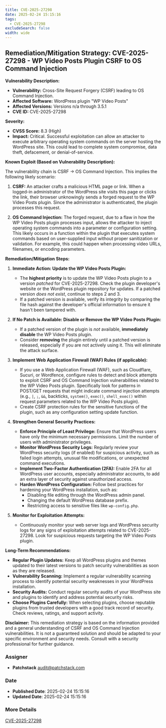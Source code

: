 ```yaml
---
title: CVE-2025-27298
date: 2025-02-24 15:15:16
tags:
  - CVE-2025-27298
excludeSearch: false
width: wide
---
```


## Remediation/Mitigation Strategy: CVE-2025-27298 - WP Video Posts Plugin CSRF to OS Command Injection

**Vulnerability Description:**

*   **Vulnerability:** Cross-Site Request Forgery (CSRF) leading to OS Command Injection.
*   **Affected Software:** WordPress plugin "WP Video Posts"
*   **Affected Versions:** Versions n/a through 3.5.1
*   **CVE ID:** CVE-2025-27298

**Severity:**

*   **CVSS Score:** 8.3 (High)
*   **Impact:**  Critical.  Successful exploitation can allow an attacker to execute arbitrary operating system commands on the server hosting the WordPress site.  This could lead to complete system compromise, data theft, defacement, or denial-of-service.

**Known Exploit (Based on Vulnerability Description):**

The vulnerability chain is CSRF -> OS Command Injection.  This implies the following likely scenario:

1.  **CSRF:** An attacker crafts a malicious HTML page or link. When a logged-in administrator of the WordPress site visits this page or clicks the link, their browser unknowingly sends a forged request to the WP Video Posts plugin.  Since the administrator is authenticated, the plugin processes this request.

2.  **OS Command Injection:**  The forged request, due to a flaw in how the WP Video Posts plugin processes input, allows the attacker to inject operating system commands into a parameter or configuration setting. This likely occurs in a function within the plugin that executes system commands based on user-supplied input without proper sanitization or validation. For example, this could happen when processing video URLs, filenames, or encoding parameters.

**Remediation/Mitigation Steps:**

1.  **Immediate Action: Update the WP Video Posts Plugin:**
    *   The **highest priority** is to update the WP Video Posts plugin to a version *patched* for CVE-2025-27298. Check the plugin developer's website or the WordPress plugin repository for updates.  If a patched version *does not exist*, continue to steps 2 and 3.
    *   If a patched version is available, verify its integrity by comparing the file hash against the developer's official information to ensure it hasn't been tampered with.

2.  **If No Patch is Available: Disable or Remove the WP Video Posts Plugin:**
    *   If a patched version of the plugin is *not* available, **immediately disable** the WP Video Posts plugin.
    *   Consider **removing** the plugin entirely until a patched version is released, especially if you are not actively using it.  This will eliminate the attack surface.

3.  **Implement Web Application Firewall (WAF) Rules (if applicable):**
    *   If you use a Web Application Firewall (WAF), such as Cloudflare, Sucuri, or Wordfence, configure rules to detect and block attempts to exploit CSRF and OS Command Injection vulnerabilities related to the WP Video Posts plugin.  Specifically look for patterns in POST/GET requests that might indicate command injection attempts (e.g., `|`, `;`, `&&`, backticks, `system()`, `exec()`, `shell_exec()` within request parameters related to the WP Video Posts plugin).
    *   Create CSRF protection rules for the sensitive functions of the plugin, such as any configuration setting update function.

4.  **Strengthen General Security Practices:**

    *   **Enforce Principle of Least Privilege:** Ensure that WordPress users have only the minimum necessary permissions.  Limit the number of users with administrator privileges.
    *   **Monitor WordPress Security Logs:**  Regularly review your WordPress security logs (if enabled) for suspicious activity, such as failed login attempts, unusual file modifications, or unexpected command executions.
    *   **Implement Two-Factor Authentication (2FA):**  Enable 2FA for all WordPress user accounts, especially administrator accounts, to add an extra layer of security against unauthorized access.
    *   **Harden WordPress Configuration:**  Follow best practices for hardening your WordPress installation, such as:
        *   Disabling file editing through the WordPress admin panel.
        *   Changing the default WordPress database prefix.
        *   Restricting access to sensitive files like `wp-config.php`.

5.  **Monitor for Exploitation Attempts:**

    *   Continuously monitor your web server logs and WordPress security logs for any signs of exploitation attempts related to CVE-2025-27298.  Look for suspicious requests targeting the WP Video Posts plugin.

**Long-Term Recommendations:**

*   **Regular Plugin Updates:**  Keep all WordPress plugins and themes updated to their latest versions to patch security vulnerabilities as soon as they are released.
*   **Vulnerability Scanning:**  Implement a regular vulnerability scanning process to identify potential security weaknesses in your WordPress installation.
*   **Security Audits:**  Conduct regular security audits of your WordPress site and plugins to identify and address potential security risks.
*   **Choose Plugins Carefully:** When selecting plugins, choose reputable plugins from trusted developers with a good track record of security.  Check reviews, ratings, and support activity.

**Disclaimer:** This remediation strategy is based on the information provided and a general understanding of CSRF and OS Command Injection vulnerabilities. It is not a guaranteed solution and should be adapted to your specific environment and security needs.  Consult with a security professional for further guidance.

### Assigner
- **Patchstack** <audit@patchstack.com>

### Date
- **Published Date**: 2025-02-24 15:15:16
- **Updated Date**: 2025-02-24 15:15:16

### More Details
[CVE-2025-27298](https://www.cvedetails.com/cve/CVE-2025-27298)